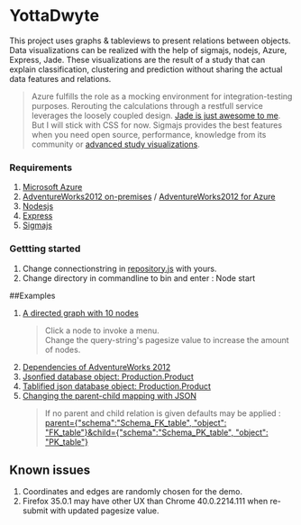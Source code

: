 # YottaDwyte
This project uses graphs & tableviews to present relations between objects. Data visualizations can be realized with the help of sigmajs, nodejs, Azure, Express, Jade. These visualizations are the result of a study that can explain classification, clustering and prediction without sharing the actual data features and relations. 
>Azure fulfills the role as a mocking environment for integration-testing purposes. Rerouting the calculations through a restfull service leverages the loosely coupled design. [Jade is just awesome to me](https://github.com/DoctorBoo/YottaDwyte/blob/master/views/directed.jade). But I will stick with CSS for now. Sigmajs provides the best features when you need open source, performance, knowledge from its community or [advanced study visualizations](https://gephi.github.io/).

### Requirements
1. [Microsoft Azure ](http://www.microsoft.com/bizspark/azure/getstarted.aspx)
2. [AdventureWorks2012 on-premises](http://msftdbprodsamples.codeplex.com/releases/view/93587) / [AdventureWorks2012 for Azure](http://msftdbprodsamples.codeplex.com/releases/view/37304) 
3. [Nodesjs](http://nodejs.org/)
4. [Express](http://expressjs.com/)
5. [Sigmajs](https://github.com/jacomyal/sigma.js/wiki)  

### Gettting started
1. Change connectionstring in [repository.js](https://github.com/DoctorBoo/YottaDwyte/blob/master/routes/repository.js) with yours.
2. Change directory in commandline to bin and enter : Node start 

##Examples
1. [A directed graph with 10 nodes](http://haxe.azurewebsites.net/graph?dependencies&show&pagesize=10)  
	>Click a node to invoke a menu.  
    Change the query-string's pagesize value to increase the amount of nodes.
2. [Dependencies of AdventureWorks 2012](http://haxe.azurewebsites.net/graph/query?dependencies&pagesize=100&tablify)  
3. [Jsonfied database object: Production.Product](http://haxe.azurewebsites.net/graph/query?table=production.product&pagesize=10)
4. [Tablified json database object: Production.Product](http://haxe.azurewebsites.net/graph/query?table=production.product&pagesize=10&tablify)
5. [Changing the parent-child mapping with JSON](http://haxe.azurewebsites.net/graph?dependencies&pagesize=10&parent={%22schema%22:%22Schema_FK_table%22,%20%22object%22:%20%22FK_column%22}&child={%22schema%22:%22Schema_PK_table%22,%20%22object%22:%20%22PK_column%22}&show)
	> If no parent and child relation is given defaults may be applied :
    [parent={"schema":"Schema_FK_table", "object": "FK_table"}&child={"schema":"Schema_PK_table", "object": "PK_table"}](http://haxe.azurewebsites.net/graph?dependencies&pagesize=10&parent={%22schema%22:%22Schema_FK_table%22,%20%22object%22:%20%22FK_table%22}&child={%22schema%22:%22Schema_PK_table%22,%20%22object%22:%20%22PK_table%22}&show)  

## Known issues
1. Coordinates and edges are randomly chosen for the demo.
2. Firefox 35.0.1 may have other UX than Chrome 40.0.2214.111 when re-submit with updated pagesize value.














